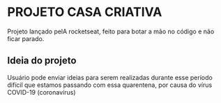 # PROJETO CASA CRIATIVA
Projeto lançado pelA rocketseat, feito para botar a mão no código e não ficar parado.

## Ideia do projeto
Usuário pode enviar ideias para serem realizadas durante esse período difícil que estamos passando com essa quarentena, por causa do vírus COVID-19 (coronavírus)